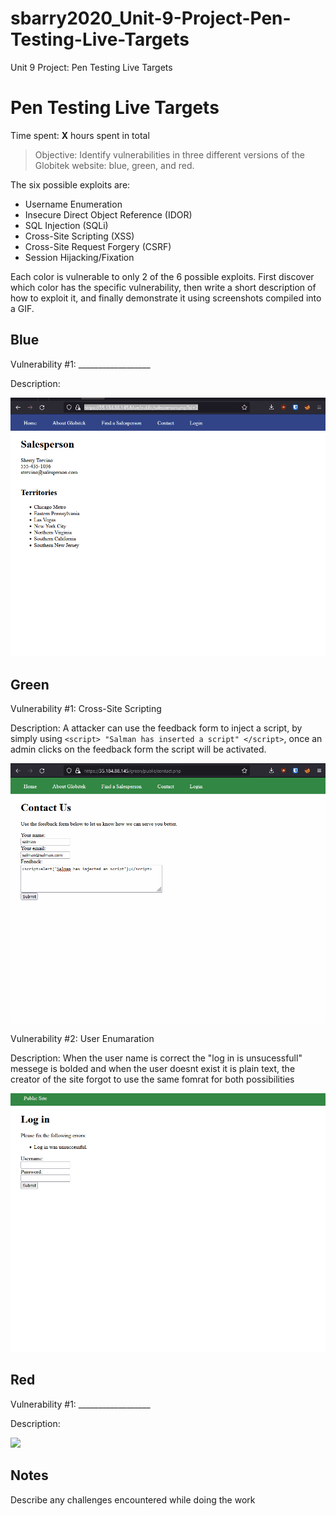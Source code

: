 # sbarry2020_Unit-9-Project-Pen-Testing-Live-Targets
Unit 9 Project: Pen Testing Live Targets
# Pen Testing Live Targets

Time spent: **X** hours spent in total

> Objective: Identify vulnerabilities in three different versions of the Globitek website: blue, green, and red.

The six possible exploits are:

* Username Enumeration
* Insecure Direct Object Reference (IDOR)
* SQL Injection (SQLi)
* Cross-Site Scripting (XSS)
* Cross-Site Request Forgery (CSRF)
* Session Hijacking/Fixation

Each color is vulnerable to only 2 of the 6 possible exploits. First discover which color has the specific vulnerability, then write a short description of how to exploit it, and finally demonstrate it using screenshots compiled into a GIF.

## Blue

Vulnerability #1: __________________

Description:

<img src="blue_exploit_1.gif">


## Green

Vulnerability #1: Cross-Site Scripting

Description: A attacker can use the feedback form to inject a script, by simply using ```<script> "Salman has inserted a script" </script>```, once an admin clicks on the feedback form the script will be activated.

<img src="green_exploit.gif">

Vulnerability #2: User Enumaration

Description: When the user name is correct the "log in is unsucessfull" messege is bolded and when the user doesnt exist it is plain text, the creator of the site forgot to use the same fomrat for both possibilities

<img src="green_exploit2_user_e.gif ">


## Red

Vulnerability #1: __________________

Description:

<img src="red-vuln1.gif">


## Notes

Describe any challenges encountered while doing the work
